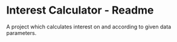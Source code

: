 # Interest Calculator - Readme
A project which calculates interest on and according to given data parameters.